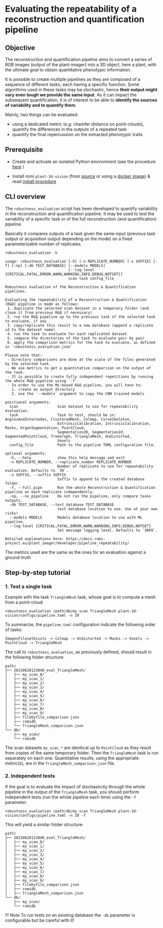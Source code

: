 # Evaluating the repeatability of a reconstruction and quantification pipeline


## Objective
The reconstruction and quantification pipeline aims to convert a series of RGB images (output of the plant-imager) into a 3D object, here a plant, with the ultimate goal to obtain quantitative phenotypic information.

It is possible to create multiple pipelines as they are composed of a sequence of different tasks, each having a specific function.
Some algorithms used in these tasks may be stochastic, hence **their output might vary even tough we provide the same input**.
As it can impact the subsequent quantification, it is of interest to be able to **identify the sources of variability and to quantify them**.

Mainly, two things can be evaluated:
* using a dedicated metric (_e.g._ chamfer distance on point-clouds), quantify the differences in the outputs of a repeated task
* quantify the final repercussion on the extracted phenotypic traits


## Prerequisite

* Create and activate an isolated Python environment (see the procedure [here](../install/create_env.md) )

* Install romi `plant-3d-vision` (from [source](https://github.com/romi/plant-3d-vision) or using a [docker image](../docker/plant-3d-vision_docker.md)) & read [install procedure](../install/plant_reconstruction_setup.md)


## CLI overview
The `robustness_evaluation` script has been developed to quantify variability in the reconstruction and quantification pipeline.
It may be used to test the variability of a specific task or of the full  reconstruction (and quantification) pipeline.

Basically it compares outputs of a task given the same input (previous task output or acquisition output depending on the mode) on a fixed parameterizable number of replicates.

```shell
robustness_evaluation -h
```
```
usage: robustness_evaluation [-h] [-n REPLICATE_NUMBER] [-s SUFFIX] [-f] [-np] [-db TEST_DATABASE] [--models MODELS]
                             [--log-level {CRITICAL,FATAL,ERROR,WARN,WARNING,INFO,DEBUG,NOTSET}]
                             scan task config_file

Robustness evaluation of the Reconstruction & Quantification pipelines.

Evaluating the repeatability of a Reconstruction & Quantification (R&Q) pipeline is made as follows:
 1. duplicate the selected scan dataset in a temporary folder (and clean it from previous R&Q if necessary)
 2. run the R&Q pipeline up to the previous task of the selected task to evaluate, if any
 3. copy/replicate this result to a new database (append a replicate id to the dataset name)
 4. run the task to evaluate for each replicated dataset
 5. compare the directories of the task to evaluate pair by pair
 6. apply the comparison metrics for the task to evaluate, as defined in `robustness_evaluation.json` 

Please note that:
 - Directory comparisons are done at the scale of the files generated by the selected task.
 - We use metrics to get a quantitative comparison on the output of the task.
 - It is possible to create fully independent repetitions by running the whole R&Q pipeline using `-f`.
 - In order to use the ML-based R&Q pipeline, you will have to:
   1. create an output directory
   2. use the `--models` argument to copy the CNN trained models

positional arguments:
  scan                  Scan dataset to use for repeatability evaluation.
  task                  Task to test, should be in: AnglesAndInternodes, ClusteredMesh, Colmap, CurveSkeleton,
                        ExtrinsicCalibration, IntrinsicCalibration, Masks, OrganSegmentation, PointCloud,
                        Segmentation2D, Segmentation2d, SegmentedPointCloud, TreeGraph, TriangleMesh, Undistorted,
                        Voxels
  config_file           Path to the pipeline TOML configuration file.

optional arguments:
  -h, --help            show this help message and exit
  -n REPLICATE_NUMBER, --replicate_number REPLICATE_NUMBER
                        Number of replicate to use for repeatability evaluation. Defaults to `30`.
  -s SUFFIX, --suffix SUFFIX
                        Suffix to append to the created database folder.
  -f, --full_pipe       Run the whole Reconstruction & Quantification pipeline on each replicate independently.
  -np, --no_pipeline    Do not run the pipeline, only compare tasks outputs.
  -db TEST_DATABASE, --test_database TEST_DATABASE
                        test database location to use. Use at your own risks!
  --models MODELS       Models database location to use with ML pipeline.
  --log-level {CRITICAL,FATAL,ERROR,WARN,WARNING,INFO,DEBUG,NOTSET}
                        Set message logging level. Defaults to `INFO`.

Detailed explanations here: https://docs.romi-project.eu/plant_imager/developer/pipeline_repeatability/
```
The metrics used are the same as the ones for an evaluation against a ground-truth

## Step-by-step tutorial

### 1. Test a single task
Example with the task `TriangleMesh` task, whose goal is to compute a mesh from a point-cloud:
```shell
robustness_evaluation /path/db/my_scan TriangleMesh plant-3d-vision/configs/pipeline.toml -n 10
```
To summarize, the `pipeline.toml` configuration indicate the following order of tasks:
```
ImagesFilesetExists -> Colmap -> Undistorted -> Masks -> Voxels -> PointCloud -> TriangleMesh
```

The call to `robustness_evaluation`, as previously defined, should result in the following folder structure:
```
path/
├── 20210628123840_eval_TriangleMesh/
│   ├── my_scan_0/
│   ├── my_scan_1/
│   ├── my_scan_2/
│   ├── my_scan_3/
│   ├── my_scan_4/
│   ├── my_scan_5/
│   ├── my_scan_6/
│   ├── my_scan_7/
│   ├── my_scan_8/
│   ├── my_scan_9/
│   ├── filebyfile_comparison.json
│   ├── romidb
│   └── TriangleMesh_comparison.json
└── db/
    ├── my_scan/
    └── romidb
```
The scan datasets `my_scan_*` are identical up to `PointCloud` as they result from copies of the same temporary folder.
Then the `TriangleMesh` task is run separately on each one.
Quantitative results, using the appropriate metric(s), are in the `TriangleMesh_comparison.json` file.


### 2. Independent tests
If the goal is to evaluate the impact of stochasticity through the whole pipeline in the output of the `TriangleMesh` task, you should perform independent tests (run the whole pipeline each time) using the `-f` parameter:
```shell
robustness_evaluation /path/db/my_scan TriangleMesh plant-3d-vision/configs/pipeline.toml -n 10 -f
```

This will yield a similar folder structure:
```
path/
├── 20210628123840_eval_TriangleMesh/
│   ├── my_scan_0/
│   ├── my_scan_1/
│   ├── my_scan_2/
│   ├── my_scan_3/
│   ├── my_scan_4/
│   ├── my_scan_5/
│   ├── my_scan_6/
│   ├── my_scan_7/
│   ├── my_scan_8/
│   ├── my_scan_9/
│   ├── filebyfile_comparison.json
│   ├── romidb
│   ├── TriangleMesh_comparison.json
└── db/
    ├── my_scan/
    └── romidb
```

!!! Note
    To run tests on an existing database the `-db` parameter is configurable but be careful with it!